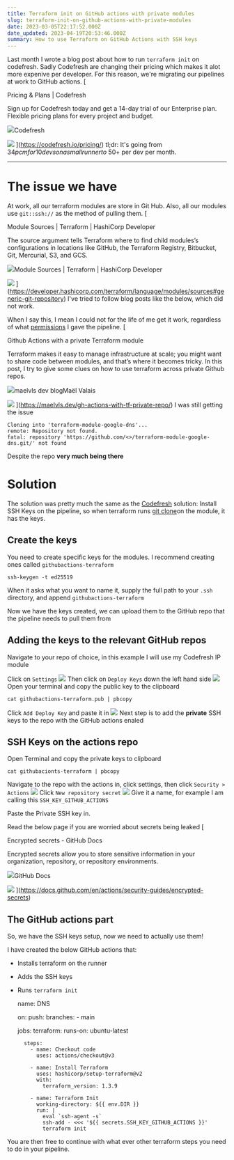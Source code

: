 ```yaml
---
title: Terraform init on GitHub actions with private modules
slug: terraform-init-on-github-actions-with-private-modules
date: 2023-03-05T22:17:52.000Z
date_updated: 2023-04-19T20:53:46.000Z
summary: How to use Terraform on GitHub Actions with SSH keys
---
```


Last month I wrote a blog post about how to run `terraform init` on codefresh. Sadly Codefresh are changing their pricing which makes it alot more expenive per developer. For this reason, we're migrating our pipelines at work to GitHub actions.
[

Pricing & Plans | Codefresh

Sign up for Codefresh today and get a 14-day trial of our Enterprise plan. Flexible pricing plans for every project and budget.

![](https://codefresh.io/wp-content/uploads/2022/07/cropped-favicon_codefresh_2_512x512-192x192.png)Codefresh

![](https://codefresh.io/wp-content/uploads/2023/03/Open_Graph_Homepage.jpg)
](<https://codefresh.io/pricing/>)
tl;dr: It's going from $34 pcm for 10 devs on a small runner to ~$50+ per dev per month.

---

# The issue we have

At work, all our terraform modules are store in Git Hub. Also, all our modules use `git::ssh://` as the method of pulling them.
[

Module Sources | Terraform | HashiCorp Developer

The source argument tells Terraform where to find child modules’s configurations in locations like GitHub, the Terraform Registry, Bitbucket, Git, Mercurial, S3, and GCS.

![](https://developer.hashicorp.com/icon.svg)Module Sources | Terraform | HashiCorp Developer

![](https://developer.hashicorp.com/og-image/terraform.jpg)
](<https://developer.hashicorp.com/terraform/language/modules/sources#generic-git-repository>)
I've tried to follow blog posts like the below, which did not work.

When I say this, I mean I could not for the life of me get it work, regardless of what [permissions](https://docs.github.com/en/actions/using-jobs/assigning-permissions-to-jobs) I gave the pipeline.
[

Github Actions with a private Terraform module

Terraform makes it easy to manage infrastructure at scale; you might want to share code between modules, and that’s where it becomes tricky. In this post, I try to give some clues on how to use terraform across private Github repos.

![](https://maelvls.dev/favicon-32x32.png)maelvls dev blogMaël Valais

![](https://maelvls.dev/gh-actions-with-tf-private-repo/cover-gh-actions-with-tf-private-repo.png)
](<https://maelvls.dev/gh-actions-with-tf-private-repo/>)
I was still getting the issue

    Cloning into 'terraform-module-google-dns'...
    remote: Repository not found.
    fatal: repository 'https://github.com/<>/terraform-module-google-dns.git/' not found

Despite the repo **very much being there**

# Solution

The solution was pretty much the same as the [Codefresh](/terraform-init-with-modules-on-codefresh/) solution: Install SSH Keys on the pipeline, so when terraform runs [git clone](https://github.com/hashicorp/terraform/issues/21522#issuecomment-497963956)on the module, it has the keys.

## Create the keys

You need to create specific keys for the modules. I recommend creating ones called `githubactions-terraform`

    ssh-keygen -t ed25519

When it asks what you want to name it, supply the full path to your `.ssh` directory, and append `githubactions-terraform`

Now we have the keys created, we can upload them to the GitHub repo that the pipeline needs to pull them from

## Adding the keys to the relevant GitHub repos

Navigate to your repo of choice, in this example I will use my Codefresh IP module

Click on `Settings`
![](/content/images/2023/03/image.png)
Then click on `Deploy Keys` down the left hand side
![](/content/images/2023/03/image-1.png)
Open your terminal and copy the public key to the clipboard

    cat githubactions-terraform.pub | pbcopy

Click `Add Deploy Key` and paste it in
![](/content/images/2023/03/image-2.png)
Next step is to add the **private** SSH keys to the repo with the GitHub actions enaled

## SSH Keys on the actions repo

Open Terminal and copy the private keys to clipboard

    cat githubacionts-terraform | pbcopy

Navigate to the repo with the actions in, click settings, then click `Security > Actions`
![](/content/images/2023/03/image-3.png)
Click `New repository secret`
![](/content/images/2023/03/image-4.png)
Give it a name, for example I am calling this `SSH_KEY_GITHUB_ACTIONS`

Paste the Private SSH key in.

Read the below page if you are worried about secrets being leaked
[

Encrypted secrets - GitHub Docs

Encrypted secrets allow you to store sensitive information in your organization, repository, or repository environments.

![](https://docs.github.com/assets/cb-803/images/site/favicon.svg)GitHub Docs

![](https://github.githubassets.com/images/modules/open_graph/github-logo.png)
](<https://docs.github.com/en/actions/security-guides/encrypted-secrets>)

## The GitHub actions part

So, we have the SSH keys setup, now we need to actually use them!

I have created the below GitHub actions that:

- Installs terraform on the runner
- Adds the SSH keys
- Runs `terraform init`

    name: DNS

    on:
      push:
        branches:
          - main

    jobs:
      terraform:
        runs-on: ubuntu-latest

        steps:
          - name: Checkout code
            uses: actions/checkout@v3

          - name: Install Terraform
            uses: hashicorp/setup-terraform@v2
            with:
              terraform_version: 1.3.9

          - name: Terraform Init
            working-directory: ${{ env.DIR }}
            run: |
              eval `ssh-agent -s`
              ssh-add - <<< '${{ secrets.SSH_KEY_GITHUB_ACTIONS }}'
              terraform init

You are then free to continue with what ever other terraform steps you need to do in your pipeline.
